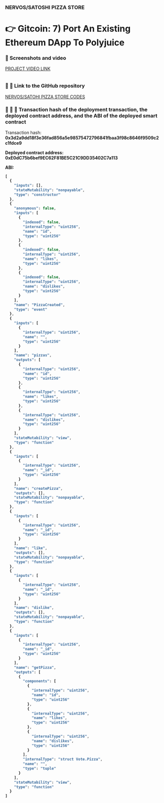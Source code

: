 ### NERVOS/SATOSHI PIZZA STORE

# 👉 Gitcoin: 7) Port An Existing Ethereum DApp To Polyjuice

### 🍕 Screenshots and video

<a href="https://youtu.be/SaRoeZu7Xwc" target="_blank">PROJECT VIDEO LINK<a/>
  
<img src=""/>

  
### 🍕 🍕 Link to the GitHub repository
  
<a target="_blank" href="https://github.com/homerosland/nervos-task7"> NERVOS/SATOHI PIZZA STORE CODES<a/>

### 🍕 🍕 🍕 Transaction hash of the deployment transaction, the deployed contract address, and the ABI of the deployed smart contract
  
  Transaction hash: <strong> 0x3d2a9dd18f3e36fad856a5e98575472796841fbaa3f98c8646f9509c2c1fdce9 <strong/>
  
  Deployed contract address: <strong>0xE0dC75b6bef9EC62F81BE5C21C9DD35402C7a113<strong/>
  
  ABI:
  
  ```javascript
  [
    {
      "inputs": [],
      "stateMutability": "nonpayable",
      "type": "constructor"
    },
    {
      "anonymous": false,
      "inputs": [
        {
          "indexed": false,
          "internalType": "uint256",
          "name": "id",
          "type": "uint256"
        },
        {
          "indexed": false,
          "internalType": "uint256",
          "name": "likes",
          "type": "uint256"
        },
        {
          "indexed": false,
          "internalType": "uint256",
          "name": "dislikes",
          "type": "uint256"
        }
      ],
      "name": "PizzaCreated",
      "type": "event"
    },
    {
      "inputs": [
        {
          "internalType": "uint256",
          "name": "",
          "type": "uint256"
        }
      ],
      "name": "pizzas",
      "outputs": [
        {
          "internalType": "uint256",
          "name": "id",
          "type": "uint256"
        },
        {
          "internalType": "uint256",
          "name": "likes",
          "type": "uint256"
        },
        {
          "internalType": "uint256",
          "name": "dislikes",
          "type": "uint256"
        }
      ],
      "stateMutability": "view",
      "type": "function"
    },
    {
      "inputs": [
        {
          "internalType": "uint256",
          "name": "_id",
          "type": "uint256"
        }
      ],
      "name": "createPizza",
      "outputs": [],
      "stateMutability": "nonpayable",
      "type": "function"
    },
    {
      "inputs": [
        {
          "internalType": "uint256",
          "name": "_id",
          "type": "uint256"
        }
      ],
      "name": "like",
      "outputs": [],
      "stateMutability": "nonpayable",
      "type": "function"
    },
    {
      "inputs": [
        {
          "internalType": "uint256",
          "name": "_id",
          "type": "uint256"
        }
      ],
      "name": "dislike",
      "outputs": [],
      "stateMutability": "nonpayable",
      "type": "function"
    },
    {
      "inputs": [
        {
          "internalType": "uint256",
          "name": "_id",
          "type": "uint256"
        }
      ],
      "name": "getPizza",
      "outputs": [
        {
          "components": [
            {
              "internalType": "uint256",
              "name": "id",
              "type": "uint256"
            },
            {
              "internalType": "uint256",
              "name": "likes",
              "type": "uint256"
            },
            {
              "internalType": "uint256",
              "name": "dislikes",
              "type": "uint256"
            }
          ],
          "internalType": "struct Vote.Pizza",
          "name": "",
          "type": "tuple"
        }
      ],
      "stateMutability": "view",
      "type": "function"
    }
  ]
  
  ```
